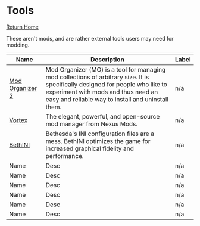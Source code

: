# Tools
[Return Home](https://github.com/Geborgen/usefulmods)

These aren't mods, and are rather external tools users may need for modding.

| Name  | Description | Label |
| ------------- | ------------- | ------------ |
| [Mod Organizer 2](https://www.nexusmods.com/skyrimspecialedition/mods/6194)  | Mod Organizer (MO) is a tool for managing mod collections of arbitrary size. It is specifically designed for people who like to experiment with mods and thus need an easy and reliable way to install and uninstall them.  | n/a |
| [Vortex](https://www.nexusmods.com/about/vortex/)  | The elegant, powerful, and open-source mod manager from Nexus Mods.  | n/a |
| [BethINI](https://www.nexusmods.com/skyrimspecialedition/mods/4875)  | Bethesda's INI configuration files are a mess. BethINI optimizes the game for increased graphical fidelity and performance.  | n/a |
| Name  | Desc  | n/a |
| Name  | Desc  | n/a |
| Name  | Desc  | n/a |
| Name  | Desc  | n/a |
| Name  | Desc  | n/a |
| Name  | Desc  | n/a |
